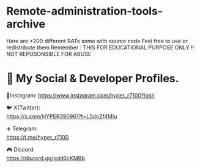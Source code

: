 # Remote-administration-tools-archive
Here are +200 different RATs some with source code 
Feel free to use or redistribute them
Remember : THIS FOR EDUCATIONAL PURPOSE ONLY !! NOT REPOSONSIBLE FOR ABUSE
 
# 🔗 My Social & Developer Profiles.   

📸Instagram:
https://www.instagram.com/hyper_r7100?igsh

🐦
X(Twitter):                            
https://x.com/HYPER390961?t=L5dnZf4MIu 

✈️
Telegram:                              
https://t.me/hyper_r7100               

🎮
Discord:                               
https://discord.gg/gdd6cKMBb





